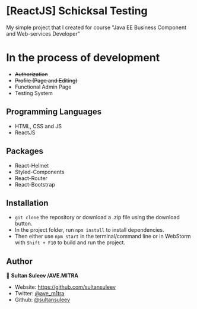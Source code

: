 
# [ReactJS] Schicksal Testing
My simple project that I created for course "Java EE Business Component and Web-services Developer"

# In the process of development
- <s> Authorization</s>
- <s>Profile (Page and Editing)</s>
- Functional Admin Page
- Testing System

## Programming Languages

- HTML, CSS and JS
- ReactJS

## Packages

- React-Helmet
- Styled-Components
- React-Router
- React-Bootstrap


## Installation

- `git clone` the repository or download a .zip file using the download button.
- In the project folder, run `npm install` to install dependencies.
- Then either use `npm start` in the terminal/command line or in WebStorm with `Shift + F10` to build and run the project.

## Author

👤 **Sultan Suleev /AVE.MITRA**

* Website: https://github.com/sultansuleev
* Twitter: [@ave_m1tra](https://twitter.com/ave_m1tra)
* Github: [@sultansuleev](https://github.com/sultansuleev)
